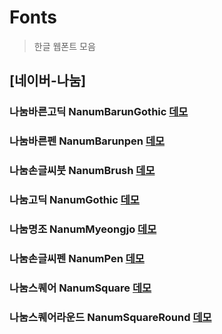<!-- 주석에 있는거는 업데이트 준비중/대기 -->
<!-- 폰트 변환 사이트 : https://cloudconvert.com/ -->
# Fonts
> 한글 웹폰트 모음

## [네이버-나눔]
### 나눔바른고딕 NanumBarunGothic [데모](fonts/NanumBarunGothic/demo.html)
### 나눔바른펜 NanumBarunpen [데모](fonts/NanumBarunpen/demo.html)
### 나눔손글씨붓 NanumBrush [데모](fonts/NanumBrush/demo.html)
### 나눔고딕 NanumGothic [데모](fonts/NanumGothic/demo.html)
### 나눔명조 NanumMyeongjo [데모](fonts/NanumMyeongjo/demo.html)
### 나눔손글씨펜 NanumPen [데모](fonts/NanumPen/demo.html)
### 나눔스퀘어 NanumSquare [데모](fonts/NanumSquare/demo.html)
### 나눔스퀘어라운드 NanumSquareRound [데모](fonts/NanumSquareRound/demo.html)
<!--
### 나눔고딕코딩 D2Coding [데모](fonts/D2Coding/demo.html)
### 나눔고딕코딩-이음줄 D2CodingLigature [데모](fonts/D2CodingLigature/demo.html)
-->




